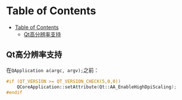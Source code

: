 # Table of Contents
- [Table of Contents](#table-of-contents)
  - [Qt高分辨率支持](#qt高分辨率支持)




## Qt高分辨率支持
在`QApplication a(argc, argv);`之前：
```cpp
#if (QT_VERSION >= QT_VERSION_CHECK(5,0,0))
    QCoreApplication::setAttribute(Qt::AA_EnableHighDpiScaling);
#endif
```


